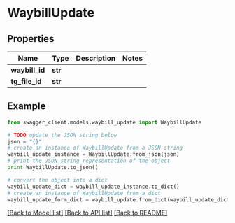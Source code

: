 # WaybillUpdate


## Properties
Name | Type | Description | Notes
------------ | ------------- | ------------- | -------------
**waybill_id** | **str** |  | 
**tg_file_id** | **str** |  | 

## Example

```python
from swagger_client.models.waybill_update import WaybillUpdate

# TODO update the JSON string below
json = "{}"
# create an instance of WaybillUpdate from a JSON string
waybill_update_instance = WaybillUpdate.from_json(json)
# print the JSON string representation of the object
print WaybillUpdate.to_json()

# convert the object into a dict
waybill_update_dict = waybill_update_instance.to_dict()
# create an instance of WaybillUpdate from a dict
waybill_update_form_dict = waybill_update.from_dict(waybill_update_dict)
```
[[Back to Model list]](../README.md#documentation-for-models) [[Back to API list]](../README.md#documentation-for-api-endpoints) [[Back to README]](../README.md)
